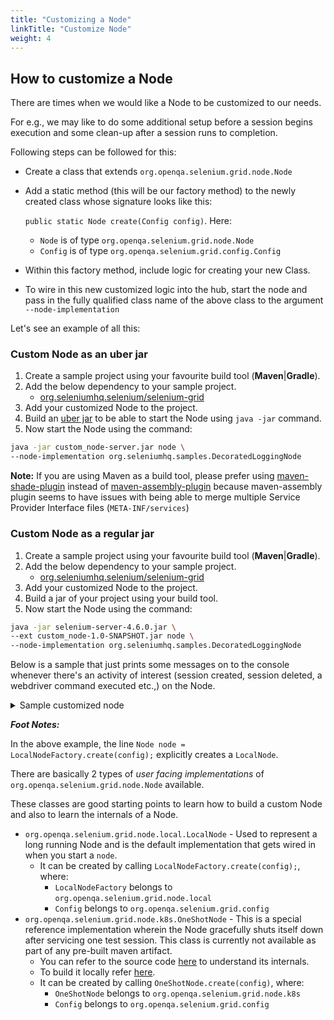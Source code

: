 ```yaml
---
title: "Customizing a Node"
linkTitle: "Customize Node"
weight: 4
---
```



## How to customize a Node

There are times when we would like a Node to be customized to our needs. 

For e.g., we may like to do some additional setup before a session begins execution and some clean-up after a session runs to completion.

Following steps can be followed for this:

* Create a class that extends `org.openqa.selenium.grid.node.Node`
* Add a static method (this will be our factory method) to the newly created class whose signature looks like this: 

  `public static Node create(Config config)`. Here:

    * `Node` is of type `org.openqa.selenium.grid.node.Node`
    * `Config` is of type `org.openqa.selenium.grid.config.Config`
* Within this factory method, include logic for creating your new Class.
* To wire in this new customized logic into the hub, start the node and pass in the fully qualified class name of the above class to the argument `--node-implementation`

Let's see an example of all this:

### Custom Node as an uber jar

1. Create a sample project using your favourite build tool (**Maven**|**Gradle**).
2. Add the below dependency to your sample project.
    * [org.seleniumhq.selenium/selenium-grid](https://mvnrepository.com/artifact/org.seleniumhq.selenium/selenium-grid)
3. Add your customized Node to the project.
4. Build an [uber jar](https://imagej.net/develop/uber-jars) to be able to start the Node using `java -jar` command.
5. Now start the Node using the command:

```bash
java -jar custom_node-server.jar node \
--node-implementation org.seleniumhq.samples.DecoratedLoggingNode
```

**Note:** If you are using Maven as a build tool, please prefer using [maven-shade-plugin](https://maven.apache.org/plugins/maven-shade-plugin) instead of [maven-assembly-plugin](https://maven.apache.org/plugins/maven-assembly-plugin) because maven-assembly plugin seems to have issues with being able to merge multiple Service Provider Interface files (`META-INF/services`)

### Custom Node as a regular jar

1. Create a sample project using your favourite build tool (**Maven**|**Gradle**).
2. Add the below dependency to your sample project.
    * [org.seleniumhq.selenium/selenium-grid](https://mvnrepository.com/artifact/org.seleniumhq.selenium/selenium-grid)
3. Add your customized Node to the project.
4. Build a jar of your project using your build tool.
5. Now start the Node using the command:

```bash
java -jar selenium-server-4.6.0.jar \
--ext custom_node-1.0-SNAPSHOT.jar node \
--node-implementation org.seleniumhq.samples.DecoratedLoggingNode
```
Below is a sample that just prints some messages on to the console whenever there's an activity of interest (session created, session deleted, a webdriver command executed etc.,) on the Node.


<details>
<summary>Sample customized node</summary>

```java
package org.seleniumhq.samples;

import java.io.IOException;
import java.net.URI;
import java.util.UUID;
import java.util.function.Supplier;
import org.openqa.selenium.Capabilities;
import org.openqa.selenium.NoSuchSessionException;
import org.openqa.selenium.WebDriverException;
import org.openqa.selenium.grid.config.Config;
import org.openqa.selenium.grid.data.CreateSessionRequest;
import org.openqa.selenium.grid.data.CreateSessionResponse;
import org.openqa.selenium.grid.data.NodeId;
import org.openqa.selenium.grid.data.NodeStatus;
import org.openqa.selenium.grid.data.Session;
import org.openqa.selenium.grid.log.LoggingOptions;
import org.openqa.selenium.grid.node.HealthCheck;
import org.openqa.selenium.grid.node.Node;
import org.openqa.selenium.grid.node.local.LocalNodeFactory;
import org.openqa.selenium.grid.security.Secret;
import org.openqa.selenium.grid.security.SecretOptions;
import org.openqa.selenium.grid.server.BaseServerOptions;
import org.openqa.selenium.internal.Either;
import org.openqa.selenium.io.TemporaryFilesystem;
import org.openqa.selenium.remote.SessionId;
import org.openqa.selenium.remote.http.HttpRequest;
import org.openqa.selenium.remote.http.HttpResponse;
import org.openqa.selenium.remote.tracing.Tracer;

public class DecoratedLoggingNode extends Node {

  private Node node;

  protected DecoratedLoggingNode(Tracer tracer, NodeId nodeId, URI uri, Secret registrationSecret) {
	super(tracer, nodeId, uri, registrationSecret, Duration sessionTimeout);
  }

  public static Node create(Config config) {
    LoggingOptions loggingOptions = new LoggingOptions(config);
    BaseServerOptions serverOptions = new BaseServerOptions(config);
    URI uri = serverOptions.getExternalUri();
    SecretOptions secretOptions = new SecretOptions(config);
    NodeOptions nodeOptions = new NodeOptions(config);
    Duration sessionTimeout = nodeOptions.getSessionTimeout();

    // Refer to the foot notes for additional context on this line.
    Node node = LocalNodeFactory.create(config);

    DecoratedLoggingNode wrapper = new DecoratedLoggingNode(loggingOptions.getTracer(),
				node.getId(),
				uri,
				secretOptions.getRegistrationSecret(),
        sessionTimeout);
    wrapper.node = node;
    return wrapper;
  }

  @Override
  public Either<WebDriverException, CreateSessionResponse> newSession(
      CreateSessionRequest sessionRequest) {
    return perform(() -> node.newSession(sessionRequest), "newSession");
  }

  @Override
  public HttpResponse executeWebDriverCommand(HttpRequest req) {
    return perform(() -> node.executeWebDriverCommand(req), "executeWebDriverCommand");
  }

  @Override
  public Session getSession(SessionId id) throws NoSuchSessionException {
    return perform(() -> node.getSession(id), "getSession");
  }

  @Override
  public HttpResponse uploadFile(HttpRequest req, SessionId id) {
    return perform(() -> node.uploadFile(req, id), "uploadFile");
  }

  @Override
  public HttpResponse downloadFile(HttpRequest req, SessionId id) {
    return perform(() -> node.downloadFile(req, id), "downloadFile");
  }

  @Override
  public TemporaryFilesystem getDownloadsFilesystem(UUID uuid) {
    return perform(() -> {
      try {
        return node.getDownloadsFilesystem(uuid);
      } catch (IOException e) {
        throw new RuntimeException(e);
      }
    }, "downloadsFilesystem");
  }

  @Override
  public TemporaryFilesystem getUploadsFilesystem(SessionId id) throws IOException {
    return perform(() -> {
      try {
        return node.getUploadsFilesystem(id);
      } catch (IOException e) {
        throw new RuntimeException(e);
      }
    }, "uploadsFilesystem");

  }

  @Override
  public void stop(SessionId id) throws NoSuchSessionException {
    perform(() -> node.stop(id), "stop");
  }

  @Override
  public boolean isSessionOwner(SessionId id) {
    return perform(() -> node.isSessionOwner(id), "isSessionOwner");
  }

  @Override
  public boolean isSupporting(Capabilities capabilities) {
    return perform(() -> node.isSupporting(capabilities), "isSupporting");
  }

  @Override
  public NodeStatus getStatus() {
    return perform(() -> node.getStatus(), "getStatus");
  }

  @Override
  public HealthCheck getHealthCheck() {
    return perform(() -> node.getHealthCheck(), "getHealthCheck");
  }

  @Override
  public void drain() {
    perform(() -> node.drain(), "drain");
  }

  @Override
  public boolean isReady() {
    return perform(() -> node.isReady(), "isReady");
  }

  private void perform(Runnable function, String operation) {
    try {
      System.err.printf("[COMMENTATOR] Before %s()%n", operation);
      function.run();
    } finally {
      System.err.printf("[COMMENTATOR] After %s()%n", operation);
    }
  }

  private <T> T perform(Supplier<T> function, String operation) {
    try {
      System.err.printf("[COMMENTATOR] Before %s()%n", operation);
      return function.get();
    } finally {
      System.err.printf("[COMMENTATOR] After %s()%n", operation);
    }
  }
}
```
</details>

**_Foot Notes:_**

In the above example, the line `Node node = LocalNodeFactory.create(config);` explicitly creates a `LocalNode`.

There are basically 2 types of *user facing implementations* of `org.openqa.selenium.grid.node.Node` available. 

These classes are good starting points to learn how to build a custom Node and also to learn the internals of a Node.

* `org.openqa.selenium.grid.node.local.LocalNode` - Used to represent a long running Node and is the default implementation that gets wired in when you start a `node`. 
    * It can be created by calling `LocalNodeFactory.create(config);`, where:
      * `LocalNodeFactory` belongs to `org.openqa.selenium.grid.node.local`
      * `Config` belongs to `org.openqa.selenium.grid.config`
* `org.openqa.selenium.grid.node.k8s.OneShotNode` - This is a special reference implementation wherein the Node gracefully shuts itself down after servicing one test session. This class is currently not available as part of any pre-built maven artifact.
  *  You can refer to the source code [here](https://github.com/SeleniumHQ/selenium/blob/trunk/java/src/org/openqa/selenium/grid/node/k8s/OneShotNode.java) to understand its internals. 
  *  To build it locally refer [here](https://github.com/SeleniumHQ/selenium/blob/trunk/deploys/k8s/README.md). 
  *  It can be created by calling `OneShotNode.create(config)`, where:
      * `OneShotNode` belongs to `org.openqa.selenium.grid.node.k8s`
      * `Config` belongs to `org.openqa.selenium.grid.config`
